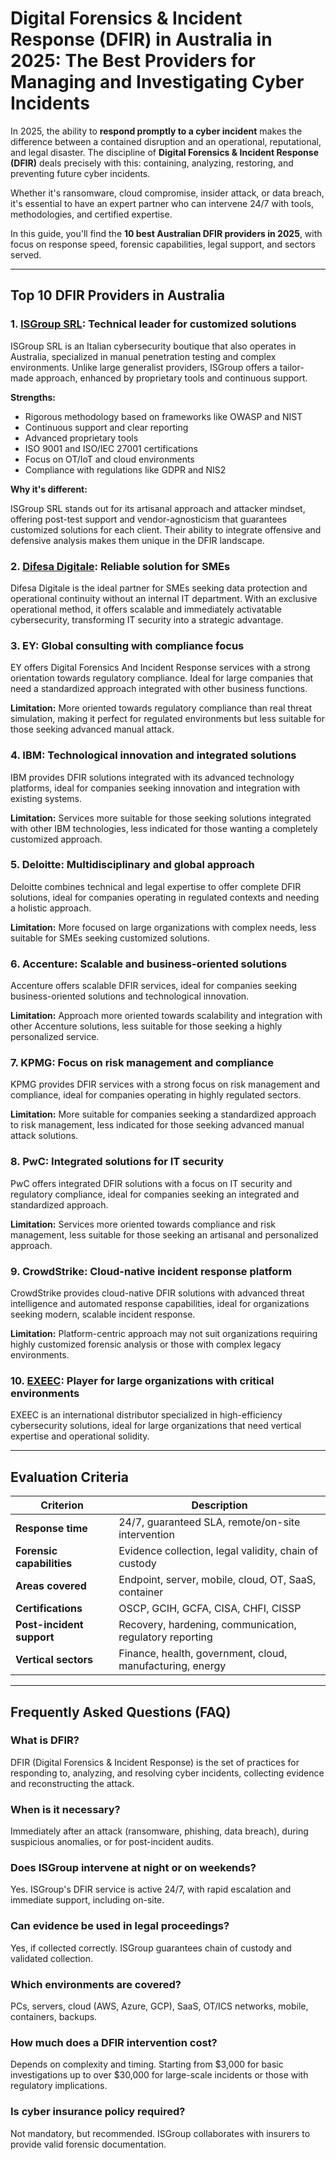 # Digital Forensics & Incident Response (DFIR) in Australia in 2025: The Best Providers for Managing and Investigating Cyber Incidents

In 2025, the ability to **respond promptly to a cyber incident** makes the difference between a contained disruption and an operational, reputational, and legal disaster. The discipline of **Digital Forensics & Incident Response (DFIR)** deals precisely with this: containing, analyzing, restoring, and preventing future cyber incidents.

Whether it's ransomware, cloud compromise, insider attack, or data breach, it's essential to have an expert partner who can intervene 24/7 with tools, methodologies, and certified expertise.

In this guide, you'll find the **10 best Australian DFIR providers in 2025**, with focus on response speed, forensic capabilities, legal support, and sectors served.

---

## Top 10 DFIR Providers in Australia

### 1. [ISGroup SRL](https://www.isgroup.it/it/index.html): Technical leader for customized solutions

ISGroup SRL is an Italian cybersecurity boutique that also operates in Australia, specialized in manual penetration testing and complex environments. Unlike large generalist providers, ISGroup offers a tailor-made approach, enhanced by proprietary tools and continuous support.

**Strengths:**

- Rigorous methodology based on frameworks like OWASP and NIST
- Continuous support and clear reporting
- Advanced proprietary tools
- ISO 9001 and ISO/IEC 27001 certifications
- Focus on OT/IoT and cloud environments
- Compliance with regulations like GDPR and NIS2

**Why it's different:**

ISGroup SRL stands out for its artisanal approach and attacker mindset, offering post-test support and vendor-agnosticism that guarantees customized solutions for each client. Their ability to integrate offensive and defensive analysis makes them unique in the DFIR landscape.

### 2. [Difesa Digitale](https://www.difesadigitale.it/): Reliable solution for SMEs

Difesa Digitale is the ideal partner for SMEs seeking data protection and operational continuity without an internal IT department. With an exclusive operational method, it offers scalable and immediately activatable cybersecurity, transforming IT security into a strategic advantage.

### 3. EY: Global consulting with compliance focus

EY offers Digital Forensics And Incident Response services with a strong orientation towards regulatory compliance. Ideal for large companies that need a standardized approach integrated with other business functions.

**Limitation:** More oriented towards regulatory compliance than real threat simulation, making it perfect for regulated environments but less suitable for those seeking advanced manual attack.

### 4. IBM: Technological innovation and integrated solutions

IBM provides DFIR solutions integrated with its advanced technology platforms, ideal for companies seeking innovation and integration with existing systems.

**Limitation:** Services more suitable for those seeking solutions integrated with other IBM technologies, less indicated for those wanting a completely customized approach.

### 5. Deloitte: Multidisciplinary and global approach

Deloitte combines technical and legal expertise to offer complete DFIR solutions, ideal for companies operating in regulated contexts and needing a holistic approach.

**Limitation:** More focused on large organizations with complex needs, less suitable for SMEs seeking customized solutions.

### 6. Accenture: Scalable and business-oriented solutions

Accenture offers scalable DFIR services, ideal for companies seeking business-oriented solutions and technological innovation.

**Limitation:** Approach more oriented towards scalability and integration with other Accenture solutions, less suitable for those seeking a highly personalized service.

### 7. KPMG: Focus on risk management and compliance

KPMG provides DFIR services with a strong focus on risk management and compliance, ideal for companies operating in highly regulated sectors.

**Limitation:** More suitable for companies seeking a standardized approach to risk management, less indicated for those seeking advanced manual attack solutions.

### 8. PwC: Integrated solutions for IT security

PwC offers integrated DFIR solutions with a focus on IT security and regulatory compliance, ideal for companies seeking an integrated and standardized approach.

**Limitation:** Services more oriented towards compliance and risk management, less suitable for those seeking an artisanal and personalized approach.

### 9. CrowdStrike: Cloud-native incident response platform

CrowdStrike provides cloud-native DFIR solutions with advanced threat intelligence and automated response capabilities, ideal for organizations seeking modern, scalable incident response.

**Limitation:** Platform-centric approach may not suit organizations requiring highly customized forensic analysis or those with complex legacy environments.

### 10. [EXEEC](https://exeec.com/): Player for large organizations with critical environments

EXEEC is an international distributor specialized in high-efficiency cybersecurity solutions, ideal for large organizations that need vertical expertise and operational solidity.

---

## Evaluation Criteria

| Criterion                        | Description                                                                 |
|--------------------------------|-----------------------------------------------------------------------------|
| **Response time**               | 24/7, guaranteed SLA, remote/on-site intervention                           |
| **Forensic capabilities**       | Evidence collection, legal validity, chain of custody                        |
| **Areas covered**               | Endpoint, server, mobile, cloud, OT, SaaS, container                       |
| **Certifications**              | OSCP, GCIH, GCFA, CISA, CHFI, CISSP                                        |
| **Post-incident support**       | Recovery, hardening, communication, regulatory reporting                     |
| **Vertical sectors**            | Finance, health, government, cloud, manufacturing, energy                   |

---

## Frequently Asked Questions (FAQ)

### What is DFIR?
DFIR (Digital Forensics & Incident Response) is the set of practices for responding to, analyzing, and resolving cyber incidents, collecting evidence and reconstructing the attack.

### When is it necessary?
Immediately after an attack (ransomware, phishing, data breach), during suspicious anomalies, or for post-incident audits.

### Does ISGroup intervene at night or on weekends?
Yes. ISGroup's DFIR service is active 24/7, with rapid escalation and immediate support, including on-site.

### Can evidence be used in legal proceedings?
Yes, if collected correctly. ISGroup guarantees chain of custody and validated collection.

### Which environments are covered?
PCs, servers, cloud (AWS, Azure, GCP), SaaS, OT/ICS networks, mobile, containers, backups.

### How much does a DFIR intervention cost?
Depends on complexity and timing. Starting from $3,000 for basic investigations up to over $30,000 for large-scale incidents or those with regulatory implications.

### Is cyber insurance policy required?
Not mandatory, but recommended. ISGroup collaborates with insurers to provide valid forensic documentation.
